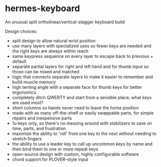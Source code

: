 # hermes-keyboard
An unusual split ortholinear/vertical-stagger keyboard build

Design choices:
- split design to allow natural wrist position
- use many layers with specialized uses so fewer keys are needed and the right keys are always within reach
- same keypress sequence on every layer to escape back to previous + default
- separate partial layers for right and left hand and for thumb input so those can be mixed and matched
- logic that connects separate layers to make it easier to remember and build muscle memory
- high tenting angle with a separate face for thumb keys for better ergonomics
- completely ditch QWERTY and start from a sensible place; what keys are used most?
- short columns so hands never need to leave the home position
- made with as many off-the-shelf or easily swappable parts, for simple repairs and inexpensive parts
- 1u keys only, so there's no messing around with stabilizers to save on time, parts, and frustration
- maximize the ability to 'roll' from one key to the next without needing to stretch fingers
- the ability to use a leader key to call up uncommon keys by name and then bind them to one or more repeat keys
- open-source design with custom, highly configurable software
- chord support for PLOVER-style input
